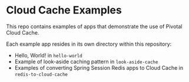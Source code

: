 # Cloud Cache Examples

This repo contains examples of apps that demonstrate the use of
Pivotal Cloud Cache.

Each example app resides in its own directory within this repository:

- Hello, World! in `hello-world`
- Example of look-aside caching pattern in `look-aside-cache`
- Examples of converting Spring Session Redis apps to Cloud Cache in `redis-to-cloud-cache`
